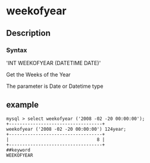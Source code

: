 # weekofyear
## Description
### Syntax

'INT WEEKOFYEAR (DATETIME DATE)'



Get the Weeks of the Year

The parameter is Date or Datetime type

## example

```
mysql > select weekofyear ('2008 -02 -20 00:00:00');
+-----------------------------------+
weekofyear ('2008 -02 -20 00:00:00') 124year;
+-----------------------------------+
|                                 8 |
+-----------------------------------+
##keyword
WEEKOFYEAR
